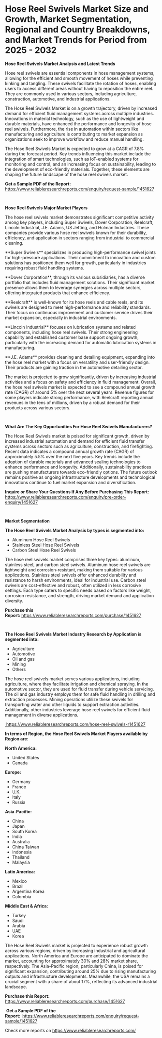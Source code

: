 <p><h1>Hose Reel Swivels Market Size and Growth, Market Segmentation, Regional and Country Breakdowns, and Market Trends for Period from 2025 -  2032</h1></p><p><strong>Hose Reel Swivels Market Analysis and Latest Trends</strong></p>
<p><p>Hose reel swivels are essential components in hose management systems, allowing for the efficient and smooth movement of hoses while preventing kinking and tangling. These swivels facilitate the rotation of hoses, enabling users to access different areas without having to reposition the entire reel. They are commonly used in various sectors, including agriculture, construction, automotive, and industrial applications.</p><p>The Hose Reel Swivels Market is on a growth trajectory, driven by increased demand for efficient fluid management systems across multiple industries. Innovations in material technology, such as the use of lightweight and durable materials, have enhanced the performance and longevity of hose reel swivels. Furthermore, the rise in automation within sectors like manufacturing and agriculture is contributing to market expansion as organizations seek to improve workflow and reduce manual handling.</p><p>The Hose Reel Swivels Market is expected to grow at a CAGR of 7.8% during the forecast period. Key trends influencing this market include the integration of smart technologies, such as IoT-enabled systems for monitoring and control, and an increasing focus on sustainability, leading to the development of eco-friendly materials. Together, these elements are shaping the future landscape of the hose reel swivels market.</p></p>
<p><strong>Get a Sample PDF of the Report:&nbsp;</strong> <a href="https://www.reliableresearchreports.com/enquiry/request-sample/1451627?utm_campaign=3360&utm_medium=2&utm_source=Github&utm_content=ia&utm_term=09042025&utm_id=hose-reel-swivels">https://www.reliableresearchreports.com/enquiry/request-sample/1451627</a></p>
<p>&nbsp;</p>
<p><strong>Hose Reel Swivels Major Market Players</strong></p>
<p><p>The hose reel swivels market demonstrates significant competitive activity among key players, including Super Swivels, Dover Corporation, Reelcraft, Lincoln Industrial, J.E. Adams, US Jetting, and Holman Industries. These companies provide various hose reel swivels known for their durability, efficiency, and application in sectors ranging from industrial to commercial cleaning.</p><p>**Super Swivels** specializes in producing high-performance swivel joints for high-pressure applications. Their commitment to innovation and custom solutions has positioned them well for growth, particularly in industries requiring robust fluid handling systems. </p><p>**Dover Corporation**, through its various subsidiaries, has a diverse portfolio that includes fluid management solutions. Their significant market presence allows them to leverage synergies across multiple sectors, offering integrated products that enhance efficiency.</p><p>**Reelcraft** is well-known for its hose reels and cable reels, and its swivels are designed to meet high-performance and reliability standards. Their focus on continuous improvement and customer service drives their market expansion, especially in industrial environments.</p><p>**Lincoln Industrial** focuses on lubrication systems and related components, including hose reel swivels. Their strong engineering capability and established customer base support ongoing growth, particularly with the increasing demand for automatic lubrication systems in manufacturing.</p><p>**J.E. Adams** provides cleaning and detailing equipment, expanding into the hose reel market with a focus on versatility and user-friendly design. Their products are gaining traction in the automotive detailing sector.</p><p>The market is projected to grow significantly, driven by increasing industrial activities and a focus on safety and efficiency in fluid management. Overall, the hose reel swivels market is expected to see a compound annual growth rate (CAGR) of around 5% over the next several years. Revenue figures for some players indicate strong performance, with Reelcraft reporting annual revenues in the tens of millions, driven by a robust demand for their products across various sectors.</p></p>
<p>&nbsp;</p>
<p><strong>What Are The Key Opportunities For Hose Reel Swivels Manufacturers?</strong></p>
<p><p>The Hose Reel Swivels market is poised for significant growth, driven by increased industrial automation and demand for efficient fluid transfer systems across sectors such as agriculture, construction, and firefighting. Recent data indicates a compound annual growth rate (CAGR) of approximately 5.5% over the next five years. Key trends include the adoption of durable materials and advanced sealing technologies to enhance performance and longevity. Additionally, sustainability practices are pushing manufacturers towards eco-friendly options. The future outlook remains positive as ongoing infrastructure developments and technological innovations continue to fuel market expansion and diversification.</p></p>
<p><strong>Inquire or Share Your Questions If Any Before Purchasing This Report:</strong> <a href="https://www.reliableresearchreports.com/enquiry/pre-order-enquiry/1451627?utm_campaign=3360&utm_medium=2&utm_source=Github&utm_content=ia&utm_term=09042025&utm_id=hose-reel-swivels">https://www.reliableresearchreports.com/enquiry/pre-order-enquiry/1451627</a></p>
<p>&nbsp;</p>
<p><strong>Market Segmentation</strong></p>
<p><strong>The Hose Reel Swivels Market Analysis by types is segmented into:</strong></p>
<p><ul><li>Aluminum Hose Reel Swivels</li><li>Stainless Steel Hose Reel Swivels</li><li>Carbon Steel Hose Reel Swivels</li></ul></p>
<p><p>The hose reel swivels market comprises three key types: aluminum, stainless steel, and carbon steel swivels. Aluminum hose reel swivels are lightweight and corrosion-resistant, making them suitable for various applications. Stainless steel swivels offer enhanced durability and resistance to harsh environments, ideal for industrial use. Carbon steel swivels are cost-effective and robust, often utilized in less corrosive settings. Each type caters to specific needs based on factors like weight, corrosion resistance, and strength, driving market demand and application diversity.</p></p>
<p><strong>Purchase this Report:&nbsp;</strong><a href="https://www.reliableresearchreports.com/purchase/1451627?utm_campaign=3360&utm_medium=2&utm_source=Github&utm_content=ia&utm_term=09042025&utm_id=hose-reel-swivels">https://www.reliableresearchreports.com/purchase/1451627</a></p>
<p>&nbsp;</p>
<p><strong>The Hose Reel Swivels Market Industry Research by Application is segmented into:</strong></p>
<p><ul><li>Agriculture</li><li>Automotive</li><li>Oil and gas</li><li>Mining</li><li>Others</li></ul></p>
<p><p>The hose reel swivels market serves various applications, including agriculture, where they facilitate irrigation and chemical spraying. In the automotive sector, they are used for fluid transfer during vehicle servicing. The oil and gas industry employs them for safe fluid handling in drilling and extraction processes. Mining operations utilize these swivels for transporting water and other liquids to support extraction activities. Additionally, other industries leverage hose reel swivels for efficient fluid management in diverse applications.</p></p>
<p><a href="https://www.reliableresearchreports.com/hose-reel-swivels-r1451627?utm_campaign=3360&utm_medium=2&utm_source=Github&utm_content=ia&utm_term=09042025&utm_id=hose-reel-swivels">&nbsp;https://www.reliableresearchreports.com/hose-reel-swivels-r1451627</a></p>
<p><strong>In terms of Region, the Hose Reel Swivels Market Players available by Region are:</strong></p>
<p>
    <p> <strong> North America: </strong>
        <ul>
            <li>United States</li>
            <li>Canada</li>
        </ul>
        </p> 
    <p> <strong> Europe: </strong>
        <ul>
            <li>Germany</li>
            <li>France</li>
            <li>U.K.</li>
            <li>Italy</li>
            <li>Russia</li>
        </ul>
        </p> 
    <p> <strong> Asia-Pacific: </strong>
        <ul>
            <li>China</li>
            <li>Japan</li>
            <li>South Korea</li>
            <li>India</li>
            <li>Australia</li>
            <li>China Taiwan</li>
            <li>Indonesia</li>
            <li>Thailand</li>
            <li>Malaysia</li>
        </ul>
        </p> 
    <p> <strong> Latin America: </strong>
        <ul>
            <li>Mexico</li>
            <li>Brazil</li>
            <li>Argentina Korea</li>
            <li>Colombia</li>
        </ul>
        </p> 
    <p> <strong> Middle East & Africa: </strong>
        <ul>
            <li>Turkey</li>
            <li>Saudi</li>
            <li>Arabia</li>
            <li>UAE</li>
            <li>Korea</li>
        </ul>
    </p>
    </p>
<p><p>The Hose Reel Swivels market is projected to experience robust growth across various regions, driven by increasing industrial and agricultural applications. North America and Europe are anticipated to dominate the market, accounting for approximately 30% and 28% market share, respectively. The Asia-Pacific region, particularly China, is poised for significant expansion, contributing around 25% due to rising manufacturing outputs and infrastructure developments. Meanwhile, the USA remains a crucial segment with a share of about 17%, reflecting its advanced industrial landscape.</p></p>
<p><strong>Purchase this Report: </strong><a href="https://www.reliableresearchreports.com/purchase/1451627?utm_campaign=3360&utm_medium=2&utm_source=Github&utm_content=ia&utm_term=09042025&utm_id=hose-reel-swivels">https://www.reliableresearchreports.com/purchase/1451627</a></p>
<p>&nbsp;<strong>Get a Sample PDF of the Report:&nbsp;&nbsp;</strong><a href="https://www.reliableresearchreports.com/enquiry/request-sample/1451627?utm_campaign=3360&utm_medium=2&utm_source=Github&utm_content=ia&utm_term=09042025&utm_id=hose-reel-swivels">https://www.reliableresearchreports.com/enquiry/request-sample/1451627</a></p>
<p><strong></strong></p>
<p>Check more reports on <a href="https://www.reliableresearchreports.com/?utm_campaign=3360&utm_medium=2&utm_source=Github&utm_content=ia&utm_term=09042025&utm_id=hose-reel-swivels">https://www.reliableresearchreports.com/</a></p>